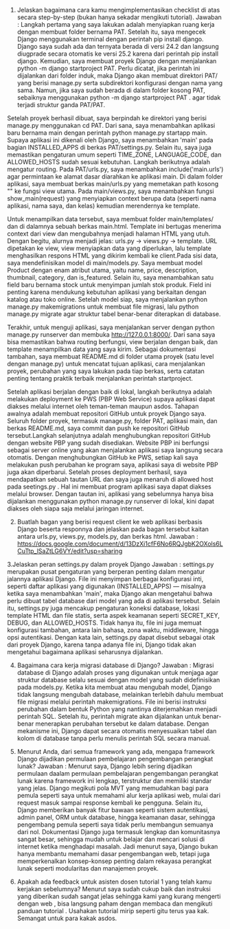 1. Jelaskan bagaimana cara kamu mengimplementasikan checklist di atas secara step-by-step (bukan hanya sekadar mengikuti tutorial).
Jawaban : Langkah pertama yang saya lakukan adalah menyiapkan ruang kerja dengan membuat folder bernama PAT. Setelah itu, saya mengecek Django menggunakan terminal dengan perintah pip install django. Django saya sudah ada dan ternyata berada di versi 24.2 dan langsung diugprade secara otomatis ke versi 25.2 karena dari perintah pip install django. Kemudian, saya membuat proyek Django dengan menjalankan python -m django startproject PAT. Perlu dicatat, jika perintah ini dijalankan dari folder induk, maka Django akan membuat direktori PAT/ yang berisi manage.py serta subdirektori konfigurasi dengan nama yang sama. Namun, jika saya sudah berada di dalam folder kosong PAT, sebaiknya menggunakan python -m django startproject PAT . agar tidak terjadi struktur ganda PAT/PAT.

Setelah proyek berhasil dibuat, saya berpindah ke direktori yang berisi manage.py menggunakan cd PAT. Dari sana, saya menambahkan aplikasi baru bernama main dengan perintah python manage.py startapp main. Supaya aplikasi ini dikenali oleh Django, saya menambahkan 'main' pada bagian INSTALLED_APPS di berkas PAT/settings.py. Selain itu, saya juga memastikan pengaturan umum seperti TIME_ZONE, LANGUAGE_CODE, dan ALLOWED_HOSTS sudah sesuai kebutuhan. Langkah berikutnya adalah mengatur routing. Pada PAT/urls.py, saya menambahkan include('main.urls') agar permintaan ke alamat dasar diarahkan ke aplikasi main. Di dalam folder aplikasi, saya membuat berkas main/urls.py yang memetakan path kosong "" ke fungsi view utama. Pada main/views.py, saya menambahkan fungsi show_main(request) yang menyiapkan context berupa data (seperti nama aplikasi, nama saya, dan kelas) kemudian merendernya ke template.

Untuk menampilkan data tersebut, saya membuat folder main/templates/ dan di dalamnya sebuah berkas main.html. Template ini bertugas menerima context dari view dan mengubahnya menjadi halaman HTML yang utuh. Dengan begitu, alurnya menjadi jelas: urls.py → views.py → template. URL dipetakan ke view, view menyiapkan data yang diperlukan, lalu template menghasilkan respons HTML yang dikirim kembali ke client.Pada sisi data, saya mendefinisikan model di main/models.py. Saya membuat model Product dengan enam atribut utama, yaitu name, price, description, thumbnail, category, dan is_featured. Selain itu, saya menambahkan satu field baru bernama stock untuk menyimpan jumlah stok produk. Field ini penting karena mendukung kebutuhan aplikasi yang berkaitan dengan katalog atau toko online. Setelah model siap, saya menjalankan python manage.py makemigrations untuk membuat file migrasi, lalu python manage.py migrate agar struktur tabel benar-benar diterapkan di database.

Terakhir, untuk menguji aplikasi, saya menjalankan server dengan python manage.py runserver dan membuka http://127.0.0.1:8000/. Dari sana saya bisa memastikan bahwa routing berfungsi, view berjalan dengan baik, dan template menampilkan data yang saya kirim. Sebagai dokumentasi tambahan, saya membuat README.md di folder utama proyek (satu level dengan manage.py) untuk mencatat tujuan aplikasi, cara menjalankan proyek, perubahan yang saya lakukan pada tiap berkas, serta catatan penting tentang praktik terbaik menjalankan perintah startproject.

Setelah aplikasi berjalan dengan baik di lokal, langkah berikutnya adalah melakukan deployment ke PWS (PBP Web Service) supaya aplikasi dapat diakses melalui internet oleh teman-teman maupun asdos. Tahapan awalnya adalah membuat repositori GitHub untuk proyek Django saya. Seluruh folder proyek, termasuk manage.py, folder PAT, aplikasi main, dan berkas README.md, saya commit dan push ke repositori GitHub tersebut.Langkah selanjutnya adalah menghubungkan repositori GitHub dengan website PBP yang sudah disediakan. Website PBP ini berfungsi sebagai server online yang akan menjalankan aplikasi saya langsung secara otomatis. Dengan menghubungkan GitHub ke PWS, setiap kali saya melakukan push perubahan ke program saya, aplikasi saya di website PBP juga akan diperbarui. Setelah proses deployment berhasil, saya mendapatkan sebuah tautan URL dan saya juga menaruh di allowed host pada seetings.py . Hal ini membuat program aplikasi saya dapat diakses melalui browser. Dengan tautan ini, aplikasi yang sebelumnya hanya bisa dijalankan menggunakan python manage.py runserver di lokal, kini dapat diakses oleh siapa saja melalui jaringan internet.

2. Buatlah bagan yang berisi request client ke web aplikasi berbasis Django beserta responnya dan jelaskan pada bagan tersebut kaitan antara urls.py, views.py, models.py, dan berkas html.
Jawaban : https://docs.google.com/document/d/13DzXi1cfF6No6RQJgbK2OXols6LCuTtp_lSaZtLG6VY/edit?usp=sharing

3.Jelaskan peran settings.py dalam proyek Django
Jawaban : settings.py merupakan pusat pengaturan yang berperan penting dalam mengatur jalannya aplikasi Django. File ini menyimpan berbagai konfigurasi inti, seperti daftar aplikasi yang digunakan (INSTALLED_APPS) — misalnya ketika saya menambahkan 'main', maka Django akan mengetahui bahwa perlu dibuat tabel database dari model yang ada di aplikasi tersebut. Selain itu, settings.py juga mencakup pengaturan koneksi database, lokasi template HTML dan file statis, serta aspek keamanan seperti SECRET_KEY, DEBUG, dan ALLOWED_HOSTS. Tidak hanya itu, file ini juga memuat konfigurasi tambahan, antara lain bahasa, zona waktu, middleware, hingga opsi autentikasi. Dengan kata lain, settings.py dapat disebut sebagai otak dari proyek Django, karena tanpa adanya file ini, Django tidak akan mengetahui bagaimana aplikasi seharusnya dijalankan.

4. Bagaimana cara kerja migrasi database di Django? 
Jawaban : Migrasi database di Django adalah proses yang digunakan untuk menjaga agar struktur database selalu sesuai dengan model yang sudah didefinisikan pada models.py. Ketika kita membuat atau mengubah model, Django tidak langsung mengubah database, melainkan terlebih dahulu membuat file migrasi melalui perintah makemigrations. File ini berisi instruksi perubahan dalam bentuk Python yang nantinya diterjemahkan menjadi perintah SQL. Setelah itu,  perintah migrate akan dijalankan untuk benar-benar menerapkan perubahan tersebut ke dalam database. Dengan mekanisme ini, Django dapat secara otomatis menyesuaikan tabel dan kolom di database tanpa perlu menulis perintah SQL secara manual.

5. Menurut Anda, dari semua framework yang ada, mengapa framework Django dijadikan permulaan pembelajaran pengembangan perangkat lunak?
Jawaban : Menurut saya, Django lebih sering dijadikan permulaan daalam permulaan pembelajaran pengembangan perangkat lunak karena framework ini lengkap, terstruktur dan memiliki standar yang jelas. Django megikuti pola MVT yang memudahkan bagi para pemula seperti saya untuk memahami alur kerja aplikasi web, mulai dari request masuk sampai response kembali ke pengguna. Selain itu, Django memberikan banyak fitur bawaan seperti sistem autentikasi, admin panel, ORM untuk database, hingga keamanan dasar, sehingga pengembang pemula seperti saya tidak perlu membangun semuanya dari nol. Dokumentasi Django juga termasuk lengkap dan komunitasnya sangat besar, sehingga mudah untuk belajar dan mencari solusi di internet ketika menghadapi masalah. Jadi menurut saya, Django bukan hanya membantu memahami dasar pengembangan web, tetapi juga memperkenalkan konsep-konsep penting dalam rekayasa perangkat lunak seperti modularitas dan manajemen proyek.

6. Apakah ada feedback untuk asisten dosen tutorial 1 yang telah kamu kerjakan sebelumnya?
Menurut saya sudah cukup baik dan instruksi yang diberikan sudah sangat jelas sehingga kami yang kurang mengerti dengan web , bisa langsung paham dengan membaca dan mengikuti panduan tutorial . Usahakan tutorial mirip seperti gitu terus yaa kak. Semangat untuk para kakak asdos. 